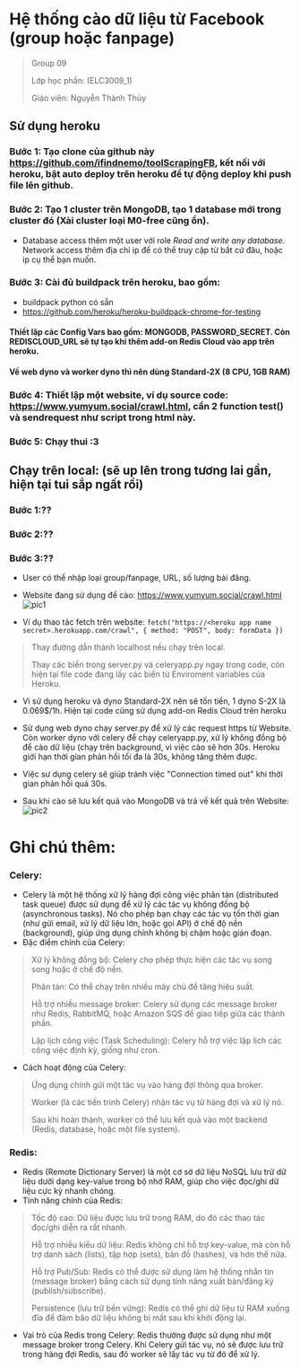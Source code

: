 # Hệ thống cào dữ liệu từ Facebook (group hoặc fanpage)
> Group 09
> 
> Lớp học phần: (ELC3009_1)
> 
> Giáo viên: Nguyễn Thành Thủy
> 
## Sử dụng heroku
### Bước 1: Tạo clone của github này https://github.com/ifindnemo/toolScrapingFB, kết nối với heroku, bật auto deploy trên heroku để tự động deploy khi push file lên github.
### Bước 2: Tạo 1 cluster trên MongoDB, tạo 1 database mới trong cluster đó (Xài cluster loại M0-free cũng ổn).
- Database access thêm một user với role *Read and write any database*. Network access thêm địa chỉ ip để có thể truy cập từ bất cứ đâu, hoặc ip cụ thể bạn muốn.
### Bước 3: Cài đủ buildpack trên heroku, bao gồm:
- buildpack python có sẵn
- https://github.com/heroku/heroku-buildpack-chrome-for-testing
#### Thiết lập các Config Vars bao gồm: MONGODB, PASSWORD_SECRET. Còn REDISCLOUD_URL sẽ tự tạo khi thêm add-on Redis Cloud vào app trên heroku.
#### Về web dyno và worker dyno thì nên dùng Standard-2X (8 CPU, 1GB RAM)
### Bước 4: Thiết lập một website, ví dụ source code: https://www.yumyum.social/crawl.html, cần 2 function test() và sendrequest như script trong html này.
### Bước 5: Chạy thui :3
## Chạy trên local: (sẽ up lên trong tương lai gần, hiện tại tui sắp ngất rồi)
### Bước 1:??
### Bước 2:??
### Bước 3:??
- User có thể nhập loại group/fanpage, URL, số lượng bài đăng.
- Website đang sử dụng để cào: https://www.yumyum.social/crawl.html
![pic1](https://github.com/user-attachments/assets/74eab2b8-b27c-4065-8621-c4ba549ea6dd)

- Ví dụ thao tác fetch trên website:
`fetch("https://<heroku app name secret>.herokuapp.com/crawl", {
                        method: "POST",
                        body: formData
                    })`
> Thay đường dẫn thành localhost nếu chạy trên local.
> 
> Thay các biến trong server.py và celeryapp.py ngay trong code, còn hiện tại file code đang lấy các biến từ Enviroment variables của Heroku.
- Vì sử dụng heroku và dyno Standard-2X nên sẽ tốn tiền, 1 dyno S-2X là 0.069$/1h. Hiện tại code cũng sử dụng add-on Redis Cloud trên heroku
- Sử dụng web dyno chạy server.py để xử lý các request https từ Website. Còn worker dyno với celery để chạy celeryapp.py, xử lý không đồng bộ để cào dữ liệu (chạy trên background, vì việc cào sẽ hơn 30s. Heroku giới hạn thời gian phản hồi tối đa là 30s, không tăng thêm được.
- Việc sư dụng celery sẽ giúp tránh việc "Connection timed out" khi thời gian phản hồi quá 30s.

- Sau khi cào sẽ lưu kết quả vào MongoDB và trả về kết quả trên Website:
![pic2](https://github.com/user-attachments/assets/e8e9cf8f-e5ac-48a9-8d27-828a25a863fd)


# Ghi chú thêm:
### Celery:
- Celery là một hệ thống xử lý hàng đợi công việc phân tán (distributed task queue) được sử dụng để xử lý các tác vụ không đồng bộ (asynchronous tasks). Nó cho phép bạn chạy các tác vụ tốn thời gian (như gửi email, xử lý dữ liệu lớn, hoặc gọi API) ở chế độ nền (background), giúp ứng dụng chính không bị chậm hoặc gián đoạn.
- Đặc điểm chính của Celery:
> Xử lý không đồng bộ: Celery cho phép thực hiện các tác vụ song song hoặc ở chế độ nền.
> 
> Phân tán: Có thể chạy trên nhiều máy chủ để tăng hiệu suất.
> 
> Hỗ trợ nhiều message broker: Celery sử dụng các message broker như Redis, RabbitMQ, hoặc Amazon SQS để giao tiếp giữa các thành phần.
> 
> Lập lịch công việc (Task Scheduling): Celery hỗ trợ việc lập lịch các công việc định kỳ, giống như cron.
- Cách hoạt động của Celery:
> Ứng dụng chính gửi một tác vụ vào hàng đợi thông qua broker.
> 
> Worker (là các tiến trình Celery) nhận tác vụ từ hàng đợi và xử lý nó.
> 
> Sau khi hoàn thành, worker có thể lưu kết quả vào một backend (Redis, database, hoặc một file system).
### Redis:
- Redis (Remote Dictionary Server) là một cơ sở dữ liệu NoSQL lưu trữ dữ liệu dưới dạng key-value trong bộ nhớ RAM, giúp cho việc đọc/ghi dữ liệu cực kỳ nhanh chóng.
- Tính năng chính của Redis:
> Tốc độ cao: Dữ liệu được lưu trữ trong RAM, do đó các thao tác đọc/ghi diễn ra rất nhanh.
> 
> Hỗ trợ nhiều kiểu dữ liệu: Redis không chỉ hỗ trợ key-value, mà còn hỗ trợ danh sách (lists), tập hợp (sets), bản đồ (hashes), và hơn thế nữa.
> 
> Hỗ trợ Pub/Sub: Redis có thể được sử dụng làm hệ thống nhắn tin (message broker) bằng cách sử dụng tính năng xuất bản/đăng ký (publish/subscribe).
> 
> Persistence (lưu trữ bền vững): Redis có thể ghi dữ liệu từ RAM xuống đĩa để đảm bảo dữ liệu không bị mất sau khi khởi động lại.
- Vai trò của Redis trong Celery: Redis thường được sử dụng như một message broker trong Celery. Khi Celery gửi tác vụ, nó sẽ được lưu trữ trong hàng đợi Redis, sau đó worker sẽ lấy tác vụ từ đó để xử lý.


